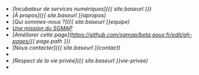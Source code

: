 - <i class="large home icon"/> [Incubateur de services numériques]({{ site.baseurl }})
- <i class="large idea icon"/> [À propos]({{ site.baseurl }}apropos)
- <i class="large users icon"/> [Qui sommes-nous ?]({{ site.baseurl }}equipe)
- <i class="large university icon"/> [Une mission du SGMAP](http://modernisation.gouv.fr)
- <i class="large write icon"/> [Améliorer cette page](https://github.com/sgmap/beta.gouv.fr/edit/gh-pages/{{ page.path }})
- <i class="large mail icon"/> [Nous contacter]({{ site.baseurl }}contact)
- <i class="placeholder"/>
- <i class="large privacy icon"/> [Respect de la vie privée]({{ site.baseurl }}vie-privee)
- <i class="placeholder"/>
